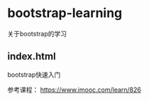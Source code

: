 # bootstrap-learning

关于bootstrap的学习

index.html
-----------
bootstrap快速入门

参考课程： https://www.imooc.com/learn/826